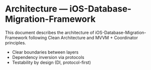 # Architecture — iOS-Database-Migration-Framework

This document describes the architecture of iOS-Database-Migration-Framework following Clean Architecture and MVVM + Coordinator principles.



- Clear boundaries between layers
- Dependency inversion via protocols
- Testability by design (DI, protocol-first)
